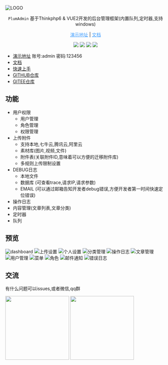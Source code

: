 ![LOGO](http://file.huamzl.wang/tuchuang/20221211449/u8of24f87i_plumadmin_logo_big.png) 

<p align="center"><code>PlumAdmin</code> 基于Thinkphp6 & VUE2开发的后台管理框架(内置队列,定时器,支持windows)</p>
   <p align="center">
      <a target="_blank" style="color:#409eff;" href="http://preview.plumcloud.top/">演示地址</a> | <a style="color:#409eff;" target="_blank"  href="http://doc.plumcloud.top/">文档</a>
    </p>
<p align="center">
    <img src="https://svg.hamm.cn/badge.svg?key=Base&value=ThinkPHP6"/>
    <img src="https://svg.hamm.cn/badge.svg?key=Data&value=MySQL5.6"/>
    <img src="https://svg.hamm.cn/badge.svg?key=Runtime&value=PHP7.4"/>
    <img src="https://svg.hamm.cn/badge.svg?key=License&value=MIT"/>
</p >

* [演示地址](http://preview.plumcloud.top/) 账号:admin 密码:123456
* [文档](http://doc.plumcloud.top/)
* [快速上手](http://doc.plumcloud.top/docs/install.html)
* [GITHUB仓库](https://github.com/plum429/plumadmin)
* [GITEE仓库](https://gitee.com/plum429/plumadmin)


## 功能
* 用户权限
    * 用户管理
    * 角色管理
    * 权限管理
* 上传附件
    * 支持本地,七牛云,腾讯云,阿里云
    * 素材库(图片,视频,文件)
    * 附件表(关联附件ID,意味着可以方便的迁移附件库)
    * 多规则上传限制设置
* DEBUG日志
    * 本地文件
    * 数据库 (可查看trace,请求IP,请求参数)
    * EMAIL (可以通过邮箱告知开发者debug错误,方便开发者第一时间快速定位错误)
* 操作日志
* 内容管理(文章列表,文章分类)
* 定时器
* 队列

## 预览
![dashboard](http://doc.plumcloud.top/preview/dashboard.png)
![上传设置](http://doc.plumcloud.top/preview/上传设置.png)
![个人设置](http://doc.plumcloud.top/preview/个人设置.png)
![分类管理](http://doc.plumcloud.top/preview/分类管理.png)
![操作日志](http://doc.plumcloud.top/preview/操作日志.png)
![文章管理](http://doc.plumcloud.top/preview/文章管理.png)
![用户管理](http://doc.plumcloud.top/preview/用户管理.png)
![菜单](http://doc.plumcloud.top/preview/菜单.png)
![角色](http://doc.plumcloud.top/preview/角色.png)
![邮件通知](http://doc.plumcloud.top/preview/邮件通知.png)
![错误日志](http://doc.plumcloud.top/preview/错误日志.png)

## 交流
有什么问题可以issues,或者微信,qq群
 <div>
      <img width="200px" src="http://file.huamzl.wang/tuchuang/20221221730/nx70zvz3r5_39b0baf031ba19e0c9dd73403b8ac45.jpg" />
      <img width="200px" src="http://file.huamzl.wang/tuchuang/20221221800/n5esxpc7kh_1642845652675.png" />
</div>

